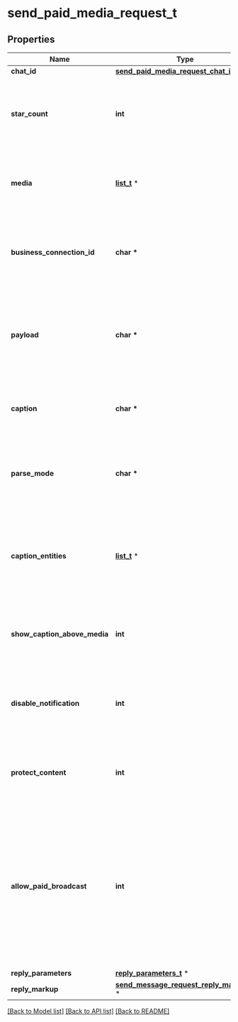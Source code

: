 # send_paid_media_request_t

## Properties
Name | Type | Description | Notes
------------ | ------------- | ------------- | -------------
**chat_id** | [**send_paid_media_request_chat_id_t**](send_paid_media_request_chat_id.md) \* |  | 
**star_count** | **int** | The number of Telegram Stars that must be paid to buy access to the media; 1-10000 | 
**media** | [**list_t**](input_paid_media.md) \* | A JSON-serialized array describing the media to be sent; up to 10 items | 
**business_connection_id** | **char \*** | Unique identifier of the business connection on behalf of which the message will be sent | [optional] 
**payload** | **char \*** | Bot-defined paid media payload, 0-128 bytes. This will not be displayed to the user, use it for your internal processes. | [optional] 
**caption** | **char \*** | Media caption, 0-1024 characters after entities parsing | [optional] 
**parse_mode** | **char \*** | Mode for parsing entities in the media caption. See [formatting options](https://core.telegram.org/bots/api/#formatting-options) for more details. | [optional] 
**caption_entities** | [**list_t**](message_entity.md) \* | A JSON-serialized list of special entities that appear in the caption, which can be specified instead of *parse\\_mode* | [optional] 
**show_caption_above_media** | **int** | Pass *True*, if the caption must be shown above the message media | [optional] 
**disable_notification** | **int** | Sends the message [silently](https://telegram.org/blog/channels-2-0#silent-messages). Users will receive a notification with no sound. | [optional] 
**protect_content** | **int** | Protects the contents of the sent message from forwarding and saving | [optional] 
**allow_paid_broadcast** | **int** | Pass *True* to allow up to 1000 messages per second, ignoring [broadcasting limits](https://core.telegram.org/bots/faq#how-can-i-message-all-of-my-bot-39s-subscribers-at-once) for a fee of 0.1 Telegram Stars per message. The relevant Stars will be withdrawn from the bot&#39;s balance | [optional] 
**reply_parameters** | [**reply_parameters_t**](reply_parameters.md) \* |  | [optional] 
**reply_markup** | [**send_message_request_reply_markup_t**](send_message_request_reply_markup.md) \* |  | [optional] 

[[Back to Model list]](../README.md#documentation-for-models) [[Back to API list]](../README.md#documentation-for-api-endpoints) [[Back to README]](../README.md)


